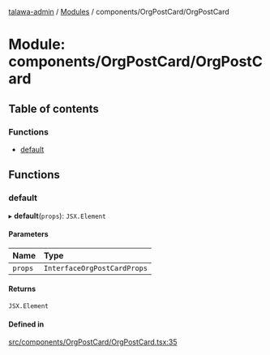 [talawa-admin](../README.md) / [Modules](../modules.md) / components/OrgPostCard/OrgPostCard

# Module: components/OrgPostCard/OrgPostCard

## Table of contents

### Functions

- [default](components_OrgPostCard_OrgPostCard.md#default)

## Functions

### default

▸ **default**(`props`): `JSX.Element`

#### Parameters

| Name | Type |
| :------ | :------ |
| `props` | `InterfaceOrgPostCardProps` |

#### Returns

`JSX.Element`

#### Defined in

[src/components/OrgPostCard/OrgPostCard.tsx:35](https://github.com/pateldivyesh1323/talawa-admin/blob/f5c4099/src/components/OrgPostCard/OrgPostCard.tsx#L35)
